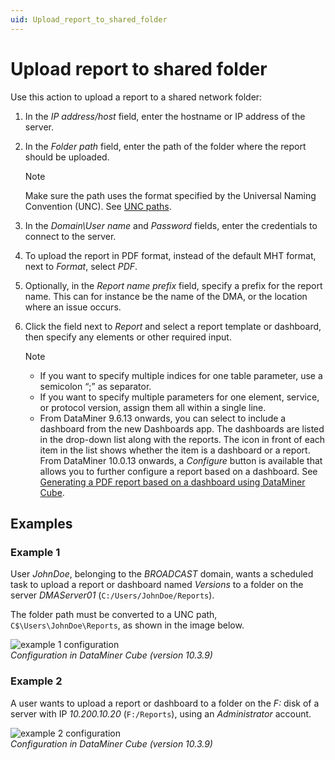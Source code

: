 ```yaml
---
uid: Upload_report_to_shared_folder
---
```


# Upload report to shared folder

Use this action to upload a report to a shared network folder:

1. In the *IP address/host* field, enter the hostname or IP address of the server.

1. In the *Folder path* field, enter the path of the folder where the report should be uploaded.

   > [!NOTE]
   > Make sure the path uses the format specified by the Universal Naming Convention (UNC). See [UNC paths](https://learn.microsoft.com/en-us/dotnet/standard/io/file-path-formats#unc-paths).

1. In the *Domain\\User name* and *Password* fields, enter the credentials to connect to the server.

1. To upload the report in PDF format, instead of the default MHT format, next to *Format*, select *PDF*.

1. Optionally, in the *Report name prefix* field, specify a prefix for the report name. This can for instance be the name of the DMA, or the location where an issue occurs.

1. Click the field next to *Report* and select a report template or dashboard, then specify any elements or other required input.

   > [!NOTE]
   >
   > - If you want to specify multiple indices for one table parameter, use a semicolon “;” as separator.
   > - If you want to specify multiple parameters for one element, service, or protocol version, assign them all within a single line.
   > - From DataMiner 9.6.13 onwards, you can select to include a dashboard from the new Dashboards app. The dashboards are listed in the drop-down list along with the reports. The icon in front of each item in the list shows whether the item is a dashboard or a report. From DataMiner 10.0.13 onwards, a *Configure* button is available that allows you to further configure a report based on a dashboard. See [Generating a PDF report based on a dashboard using DataMiner Cube](xref:Generating_a_report_based_on_a_dashboard_Cube).

## Examples

### Example 1

User *JohnDoe*, belonging to the *BROADCAST* domain, wants a scheduled task to upload a report or dashboard named *Versions* to a folder on the server *DMAServer01* (`C:/Users/JohnDoe/Reports`).

The folder path must be converted to a UNC path, `C$\Users\JohnDoe\Reports`, as shown in the image below.

![example 1 configuration](~/user-guide/images/Upload_to_shared_folder1.png)<br>
*Configuration in DataMiner Cube (version 10.3.9)*

### Example 2

A user wants to upload a report or dashboard to a folder on the *F:* disk of a server with IP *10.200.10.20* (`F:/Reports`), using an *Administrator* account.

![example 2 configuration](~/user-guide/images/Upload_to_shared_folder2.png)<br>
*Configuration in DataMiner Cube (version 10.3.9)*
